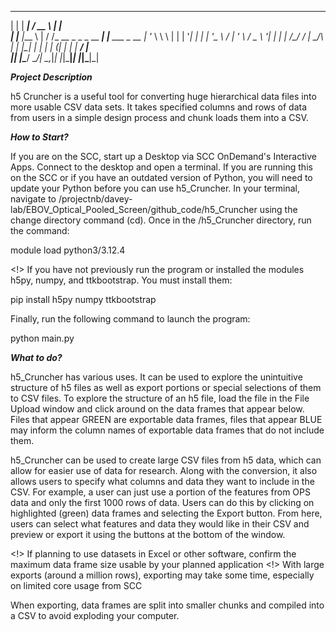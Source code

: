  _     _____   _____                       _               
| |   |  ___| /  __ \                     | |              
| |__ |___ \  | /  \/_ __ _   _ _ __   ___| |__   ___ _ __ 
| '_ \    \ \ | |   | '__| | | | '_ \ / __| '_ \ / _ \ '__|
| | | /\__/ / | \__/\ |  | |_| | | | | (__| | | |  __/ |   
|_| |_\____/   \____/_|   \__,_|_| |_|\___|_| |_|\___|_|                                                     
                                                           

***Project Description***

h5 Cruncher is a useful tool for converting huge hierarchical data files into more usable CSV data sets. It takes specified columns and rows of data from users in a simple design process and chunk loads them into a CSV. 

***How to Start?***

If you are on the SCC, start up a Desktop via SCC OnDemand's Interactive Apps. Connect to the desktop and open a terminal. If you are running this on the SCC or if you have an outdated version of Python, you will need to update your Python before you can use h5_Cruncher. 
In your terminal, navigate to /projectnb/davey-lab/EBOV_Optical_Pooled_Screen/github_code/h5_Cruncher using the change directory command (cd). Once in the /h5_Cruncher directory, run the command:

module load python3/3.12.4

<!> If you have not previously run the program or installed the modules h5py, numpy, and ttkbootstrap. You must install them:

pip install h5py numpy ttkbootstrap

Finally, run the following command to launch the program:

python main.py

***What to do?***

h5_Cruncher has various uses. It can be used to explore the unintuitive structure of h5 files as well as export portions or special selections of them to CSV files. To explore the structure of an h5 file, load the file in the File Upload window and click around on the data frames that appear below. Files that appear GREEN are exportable data frames, files that appear BLUE may inform the column names of exportable data frames that do not include them.

h5_Cruncher can be used to create large CSV files from h5 data, which can allow for easier use of data for research. Along with the conversion, it also allows users to specify what columns and data they want to include in the CSV. For example, a user can just use a portion of the features from OPS data and only the first 1000 rows of data. Users can do this by clicking on highlighted (green) data frames and selecting the Export button. From here, users can select what features and data they would like in their CSV and preview or export it using the buttons at the bottom of the window.

<!> If planning to use datasets in Excel or other software, confirm the maximum data frame size usable by your planned application
<!> With large exports (around a million rows), exporting may take some time, especially on limited core usage from SCC

When exporting, data frames are split into smaller chunks and compiled into a CSV to avoid exploding your computer.

